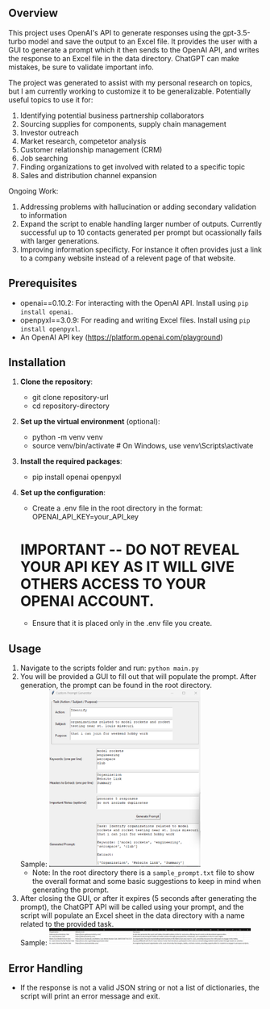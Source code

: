## Overview
This project uses OpenAI's API to generate responses using the gpt-3.5-turbo model and save the output to an Excel file. It provides the user with a GUI to generate a prompt which it then sends to the OpenAI API, and writes the response to an Excel file in the data directory. ChatGPT can make mistakes, be sure to validate important info. 

The project was generated to assist with my personal research on topics, but I am currently working to customize it to be generalizable. Potentially useful topics to use it for:
1. Identifying potential business partnership collaborators
2. Sourcing supplies for components, supply chain management
3. Investor outreach
4. Market research, competetor analysis
5. Customer relationship management (CRM)
6. Job searching
7. Finding organizations to get involved with related to a specific topic
8. Sales and distribution channel expansion

Ongoing Work:
1. Addressing problems with hallucination or adding secondary validation to information
2. Expand the script to enable handling larger number of outputs. Currently successful up to 10 contacts generated per prompt but ocassionally fails with larger generations.
3. Improving information specificty. For instance it often provides just a link to a company website instead of a relevent page of that website.

## Prerequisites
- openai==0.10.2: For interacting with the OpenAI API. Install using `pip install openai`.
- openpyxl==3.0.9: For reading and writing Excel files. Install using `pip install openpyxl`.
- An OpenAI API key (https://platform.openai.com/playground)

## Installation

1. **Clone the repository**:
   - git clone repository-url
   - cd repository-directory
   
2. **Set up the virtual environment** (optional):
   - python -m venv venv
   - source venv/bin/activate  # On Windows, use venv\\Scripts\\activate
   
3. **Install the required packages**:
   - pip install openai openpyxl
   
4. **Set up the configuration**:
   - Create a .env file in the root directory in the format: OPENAI_API_KEY=your_API_key
   # IMPORTANT -- DO NOT REVEAL YOUR API KEY AS IT WILL GIVE OTHERS ACCESS TO YOUR OPENAI ACCOUNT. 
   - Ensure that it is placed only in the .env file you create.

## Usage
1. Navigate to the scripts folder and run: `python main.py`
2. You will be provided a GUI to fill out that will populate the prompt. After generation, the prompt can be found in the root directory.
   <br>Sample: <img src="images/sample_prompt_model_rockets.png" alt="Sample Prompt for Embedded Software" width="300"/>
   - Note: In the root directory there is a `sample_prompt.txt` file to show the overall format and some basic suggestions to keep in mind when generating the prompt.
3. After closing the GUI, or after it expires (5 seconds after generating the prompt), the ChatGPT API will be called using your prompt, and the script will populate an Excel sheet in the data directory with a name related to the provided task.
   <br>Sample: <img src="images/sample_model_rocket_output.png" alt="Sample Prompt for Embedded Software Output" width="400"/>

## Error Handling
- If the response is not a valid JSON string or not a list of dictionaries, the script will print an error message and exit.
